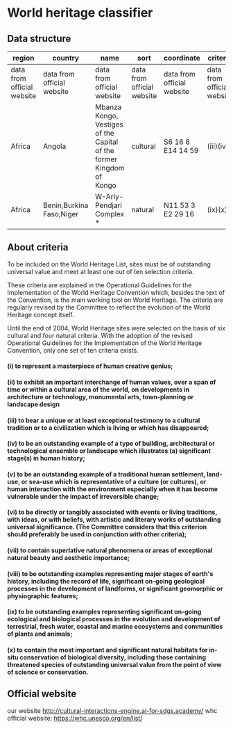 # World heritage classifier
##  Data structure

| region                     | country                    | name	                                                                | sort	                      | coordinate                 | criteria	                  | date                       | 	property_                 | 	buffer_zone               | 	historical_period	 | culture_type               | 	building_type             | 	building_style	           | remain_type         | 	landscape          | 	natural_type       | 	natural_geo_type	                      | mixed_type          |
|----------------------------|----------------------------|----------------------------------------------------------------------|----------------------------|----------------------------|----------------------------|----------------------------|----------------------------|----------------------------|---------------------|----------------------------|----------------------------|----------------------------|---------------------|---------------------|---------------------|-----------------------------------------|---------------------|
| data from official website | data from official website | data from official website                                           | data from official website | data from official website | data from official website | data from official website | data from official website | data from official website | answer from gpt-3.5 | data from official website | data from official website | data from official website | answer from gpt-3.5 | answer from gpt-3.5 | answer from gpt-3.5 | answer from gpt-3.5                     | answer from gpt-3.5 |
| Africa	                    | Angola	                    | Mbanza Kongo, Vestiges of the Capital of the former Kingdom of Kongo | 	cultural	                 | S6 16 8 E14 14 59	         | (iii)(iv)                  | 	2017	                     | 89.29 ha	                  | 622.16 ha                  | 	ancient history    | 	cultural landscapes	      | residential                | 	gothic	                   | religious sites	    | park			             |
| Africa	                    | Benin,Burkina Faso,Niger   | 	W-Arly-Pendjari Complex *                                           | 	natural                   | 	N11 53 3 E2 29 16         | 	(ix)(x)	                  | 1996                       | 	1,714,831 ha	             | 1,101,221 ha               |                     |                            |                            |                            |                     | 							             | grassland           | 	volcanic                   landscapes	 |

## About criteria
To be included on the World Heritage List, sites must be of outstanding universal value and meet at least one out of ten selection criteria.

These criteria are explained in the Operational Guidelines for the Implementation of the World Heritage Convention which, besides the text of the Convention, is the main working tool on World Heritage. The criteria are regularly revised by the Committee to reflect the evolution of the World Heritage concept itself.


Until the end of 2004, World Heritage sites were selected on the basis of six cultural and four natural criteria. With the adoption of the revised Operational Guidelines for the Implementation of the World Heritage Convention, only one set of ten criteria exists.

#### (i) to represent a masterpiece of human creative genius;

#### (ii) to exhibit an important interchange of human values, over a span of time or within a cultural area of the world, on developments in architecture or technology, monumental arts, town-planning or landscape design


#### (iii) to bear a unique or at least exceptional testimony to a cultural tradition or to a civilization which is living or which has disappeared;

#### (iv) to be an outstanding example of a type of building, architectural or technological ensemble or landscape which illustrates (a) significant stage(s) in human history;

#### (v) to be an outstanding example of a traditional human settlement, land-use, or sea-use which is representative of a culture (or cultures), or human interaction with the environment especially when it has become vulnerable under the impact of irreversible change;

#### (vi) to be directly or tangibly associated with events or living traditions, with ideas, or with beliefs, with artistic and literary works of outstanding universal significance. (The Committee considers that this criterion should preferably be used in conjunction with other criteria);

#### (vii) to contain superlative natural phenomena or areas of exceptional natural beauty and aesthetic importance;

#### (viii) to be outstanding examples representing major stages of earth's history, including the record of life, significant on-going geological processes in the development of landforms, or significant geomorphic or physiographic features;

#### (ix) to be outstanding examples representing significant on-going ecological and biological processes in the evolution and development of terrestrial, fresh water, coastal and marine ecosystems and communities of plants and animals;

#### (x) to contain the most important and significant natural habitats for in-situ conservation of biological diversity, including those containing threatened species of outstanding universal value from the point of view of science or conservation.

## Official website
our website http://cultural-interactions-engine.ai-for-sdgs.academy/
whc official website: https://whc.unesco.org/en/list/

